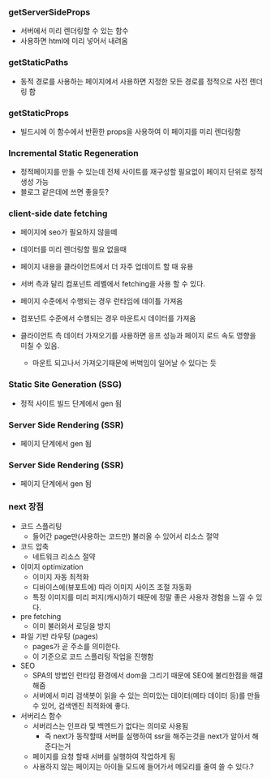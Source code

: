 ### getServerSideProps

- 서버에서 미리 렌더링할 수 있는 함수
- 사용하면 html에 미리 넣어서 내려옴

### getStaticPaths

- 동적 경로를 사용하는 페이지에서 사용하면 지정한 모든 경로를 정적으로 사전 렌더링 함

### getStaticProps

- 빌드시에 이 함수에서 반환한 props을 사용하여 이 페이지를 미리 렌더링함

### Incremental Static Regeneration

- 정적페이지를 만들 수 있는데 전체 사이트를 재구성할 필요없이 페이지 단위로 정적생성 가능
- 블로그 같은데에 쓰면 좋을듯?

### client-side date fetching

- 페이지에 seo가 필요하지 않을떼
- 데이터를 미리 렌더링할 필요 없을때
- 페이지 내용을 클라이언트에서 더 자주 업데이트 할 때 유용
- 서버 측과 달리 컴포넌트 레벨에서 fetching을 사용 할 수 있다.

- 페이지 수준에서 수행되는 경우 런타임에 데이틀 가져옴
- 컴포넌트 수준에서 수행되는 경우 마운트시 데이터를 가져옴
- 클라이언트 측 데이터 가져오기를 사용하면 응프 성능과 페이지 로드 속도 영향을 미칠 수 있음.
  - 마운트 되고나서 가져오기때문에 버벅임이 일어날 수 있다는 듯

### Static Site Generation (SSG)

- 정적 사이트 빌드 단계에서 gen 됨

### Server Side Rendering (SSR)

- 페이지 단계에서 gen 됨

### Server Side Rendering (SSR)

- 페이지 단계에서 gen 됨

### next 장점

- 코드 스플리팅
  - 들어간 page만(사용하는 코드만) 불러올 수 있어서 리소스 절약
- 코드 압축
  - 네트워크 리소스 절약
- 이미지 optimization
  - 이미지 자동 최적화
  - 디바이스에(뷰포트에) 따라 이미지 사이즈 조절 자동화
  - 특정 이미지를 미리 퍼지(캐시)하기 때문에 정말 좋은 사용자 경험을 느낄 수 있다.
- pre fetching
  - 이미 불러와서 로딩을 방지
- 파일 기반 라우팅 (pages)
  - pages가 곧 주소를 의미한다.
  - 이 기준으로 코드 스플리팅 작업을 진행함
- SEO
  - SPA의 방법인 런타임 환경에서 dom을 그리기 때문에 SEO에 불리한점을 해결해줌
  - 서버에서 미리 검색봇이 읽을 수 있는 의미있는 데이터(메타 데이터 등)를 만들 수 있어, 검색엔진 최적화에 좋다.
- 서버리스 함수
  - 서버리스는 인프라 및 백엔드가 없다는 의미로 사용됨
    - 즉 next가 동작할때 서버를 실행하여 ssr을 해주는것을 next가 알아서 해준다는거
  - 페이지를 요청 할때 서버를 실행하여 작업하게 됨
  - 사용하지 않는 페이지는 아이들 모드에 들어가서 메모리를 줄여 쓸 수 있다.?
